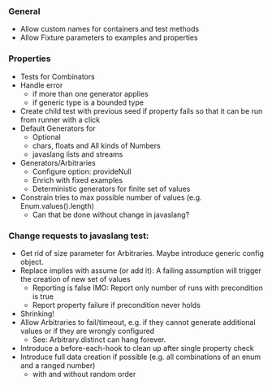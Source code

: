 ### General

- Allow custom names for containers and test methods
- Allow Fixture parameters to examples and properties

### Properties

- Tests for Combinators
- Handle error 
  - if more than one generator applies
  - if generic type is a bounded type
- Create child test with previous seed if property fails so that it can be run from runner with a click
- Default Generators for
  - Optional
  - chars, floats and All kinds of Numbers
  - javaslang lists and streams
- Generators/Arbitraries
  - Configure option: provideNull
  - Enrich with fixed examples
  - Deterministic generators for finite set of values
- Constrain tries to max possible number of values (e.g. Enum.values().length)
  - Can that be done without change in javaslang?


### Change requests to javaslang test:

- Get rid of size parameter for Arbitraries. Maybe introduce generic config object.
- Replace implies with assume (or add it): A failing assumption will trigger the creation of new set of values 
  - Reporting is false IMO: Report only number of runs with precondition is true
  - Report property failure if precondition never holds
- Shrinking!
- Allow Arbitraries to fail/timeout, e.g. if they cannot generate additional values or if they are wrongly configured
  - See: Arbitrary.distinct can hang forever.
- Introduce a before-each-hook to clean up after single property check
- Introduce full data creation if possible (e.g. all combinations of an enum and a ranged number)
  - with and without random order